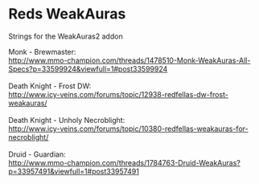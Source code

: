 # Reds WeakAuras
Strings for the WeakAuras2 addon
 
Monk - Brewmaster: <br>http://www.mmo-champion.com/threads/1478510-Monk-WeakAuras-All-Specs?p=33599924&viewfull=1#post33599924<br><br>
Death Knight - Frost DW:<br> http://www.icy-veins.com/forums/topic/12938-redfellas-dw-frost-weakauras/<br><br>
Death Knight - Unholy Necroblight:<br> http://www.icy-veins.com/forums/topic/10380-redfellas-weakauras-for-necroblight/<br><br>
Druid - Guardian:<br> http://www.mmo-champion.com/threads/1784763-Druid-WeakAuras?p=33957491&viewfull=1#post33957491<br><br>

